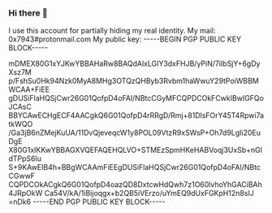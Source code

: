 ### Hi there 👋

I use this account for partially hiding my real identity.
My mail: 0x7943#protonmail.com
My public key:
-----BEGIN PGP PUBLIC KEY BLOCK-----

mDMEX80G1xYJKwYBBAHaRw8BAQdAlxLGIY3dxFHJB/yPiN/7iIbSjY+6gDyXsz7M
p/FshSu0Hk94Nzk0MyA8MHg3OTQzQHByb3Rvbm1haWwuY29tPoiWBBMWCAA+FiEE
gDUSiFlaHQSjCwr26G01QofpD4oFAl/NBtcCGyMFCQPDCOkFCwkIBwIGFQoJCAsC
BBYCAwECHgECF4AACgkQ6G01QofpD4rRRgD/Rmj+81DlsFOrY45T4Rpwi7atkWQO
/Ga3jB6nZMejKuUA/11DvQjeveqcW1y8POL09VtzR9xSWsP+Oh7d9LgIi20EuDgE
X80G1xIKKwYBBAGXVQEFAQEHQLVO+STMEzSpmHKeHABVoqj3UxSb+nGldTPpS6lu
S+9KAwEIB4h+BBgWCAAmFiEEgDUSiFlaHQSjCwr26G01QofpD4oFAl/NBtcCGwwF
CQPDCOkACgkQ6G01QofpD4oazQD8DxtcwHdQwh7z1O60lvhoYhGACiBAh4JRpOkW
Ca54V/kA/1iBijoqgx+b2QB5iVErzo/uYmEQ9dUxFGKpH12n8sIJ
=nDk6
-----END PGP PUBLIC KEY BLOCK-----

<!--
**0x7943/0x7943** is a ✨ _special_ ✨ repository because its `README.md` (this file) appears on your GitHub profile.

Here are some ideas to get you started:

- 🔭 I’m currently working on ...
- 🌱 I’m currently learning ...
- 👯 I’m looking to collaborate on ...
- 🤔 I’m looking for help with ...
- 💬 Ask me about ...
- 📫 How to reach me: ...
- 😄 Pronouns: ...
- ⚡ Fun fact: ...
-->
